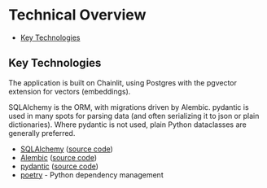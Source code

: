 # Technical Overview

- [Key Technologies](#key-technologies)

## Key Technologies

The application is built on Chainlit, using Postgres with the pgvector extension for vectors (embeddings).

SQLAlchemy is the ORM, with migrations driven by Alembic. pydantic is used in
many spots for parsing data (and often serializing it to json or plain
dictionaries). Where pydantic is not used, plain Python dataclasses are
generally preferred.

- [SQLAlchemy][sqlalchemy-home] ([source code][sqlalchemy-src])
- [Alembic][alembic-home] ([source code][alembic-src])
- [pydantic][pydantic-home] ([source code][pydantic-src])
- [poetry](https://python-poetry.org/docs/) - Python dependency management

[pydantic-home]:https://pydantic-docs.helpmanual.io/
[pydantic-src]: https://github.com/samuelcolvin/pydantic/

[sqlalchemy-home]: https://www.sqlalchemy.org/
[sqlalchemy-src]: https://github.com/sqlalchemy/sqlalchemy

[alembic-home]: https://alembic.sqlalchemy.org/en/latest/
[alembic-src]: https://github.com/sqlalchemy/alembic